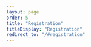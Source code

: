 ```yaml
---
layout: page
order: 5
title: "Registration"
titleDisplay: "Registration"
redirect_to: "/#registration"
---
```

